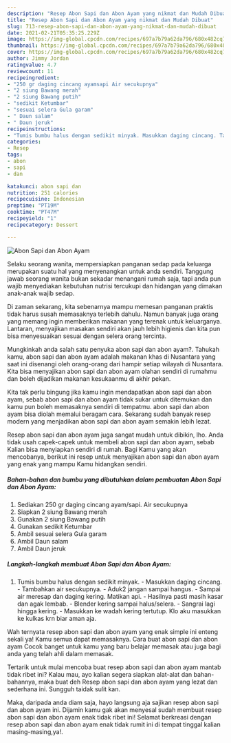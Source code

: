 ```yaml
---
description: "Resep Abon Sapi dan Abon Ayam yang nikmat dan Mudah Dibuat"
title: "Resep Abon Sapi dan Abon Ayam yang nikmat dan Mudah Dibuat"
slug: 713-resep-abon-sapi-dan-abon-ayam-yang-nikmat-dan-mudah-dibuat
date: 2021-02-21T05:35:25.229Z
image: https://img-global.cpcdn.com/recipes/697a7b79a62da796/680x482cq70/abon-sapi-dan-abon-ayam-foto-resep-utama.jpg
thumbnail: https://img-global.cpcdn.com/recipes/697a7b79a62da796/680x482cq70/abon-sapi-dan-abon-ayam-foto-resep-utama.jpg
cover: https://img-global.cpcdn.com/recipes/697a7b79a62da796/680x482cq70/abon-sapi-dan-abon-ayam-foto-resep-utama.jpg
author: Jimmy Jordan
ratingvalue: 4.7
reviewcount: 11
recipeingredient:
- "250 gr daging cincang ayamsapi Air secukupnya"
- "2 siung Bawang merah"
- "2 siung Bawang putih"
- "sedikit Ketumbar"
- "sesuai selera Gula garam"
- " Daun salam"
- " Daun jeruk"
recipeinstructions:
- "Tumis bumbu halus dengan sedikit minyak. Masukkan daging cincang. Tambahkan air secukupnya. Aduk2 jangan sampai hangus. Sampai air meresap dan daging kering. Matikan api. Hasilnya pasti masih kasar dan agak lembab. Blender kering sampai halus/selera. Sangrai lagi hingga kering. Masukkan ke wadah kering tertutup. Klo aku masukkan ke kulkas krn biar aman aja."
categories:
- Resep
tags:
- abon
- sapi
- dan

katakunci: abon sapi dan 
nutrition: 251 calories
recipecuisine: Indonesian
preptime: "PT19M"
cooktime: "PT47M"
recipeyield: "1"
recipecategory: Dessert

---
```



![Abon Sapi dan Abon Ayam](https://img-global.cpcdn.com/recipes/697a7b79a62da796/680x482cq70/abon-sapi-dan-abon-ayam-foto-resep-utama.jpg)

Selaku seorang wanita, mempersiapkan panganan sedap pada keluarga merupakan suatu hal yang menyenangkan untuk anda sendiri. Tanggung jawab seorang  wanita bukan sekadar menangani rumah saja, tapi anda pun wajib menyediakan kebutuhan nutrisi tercukupi dan hidangan yang dimakan anak-anak wajib sedap.

Di zaman  sekarang, kita sebenarnya mampu memesan panganan praktis tidak harus susah memasaknya terlebih dahulu. Namun banyak juga orang yang memang ingin memberikan makanan yang terenak untuk keluarganya. Lantaran, menyajikan masakan sendiri akan jauh lebih higienis dan kita pun bisa menyesuaikan sesuai dengan selera orang tercinta. 



Mungkinkah anda salah satu penyuka abon sapi dan abon ayam?. Tahukah kamu, abon sapi dan abon ayam adalah makanan khas di Nusantara yang saat ini disenangi oleh orang-orang dari hampir setiap wilayah di Nusantara. Kita bisa menyajikan abon sapi dan abon ayam olahan sendiri di rumahmu dan boleh dijadikan makanan kesukaanmu di akhir pekan.

Kita tak perlu bingung jika kamu ingin mendapatkan abon sapi dan abon ayam, sebab abon sapi dan abon ayam tidak sukar untuk ditemukan dan kamu pun boleh memasaknya sendiri di tempatmu. abon sapi dan abon ayam bisa diolah memalui beragam cara. Sekarang sudah banyak resep modern yang menjadikan abon sapi dan abon ayam semakin lebih lezat.

Resep abon sapi dan abon ayam juga sangat mudah untuk dibikin, lho. Anda tidak usah capek-capek untuk membeli abon sapi dan abon ayam, sebab Kalian bisa menyiapkan sendiri di rumah. Bagi Kamu yang akan mencobanya, berikut ini resep untuk menyajikan abon sapi dan abon ayam yang enak yang mampu Kamu hidangkan sendiri.

<!--inarticleads1-->

##### Bahan-bahan dan bumbu yang dibutuhkan dalam pembuatan Abon Sapi dan Abon Ayam:

1. Sediakan 250 gr daging cincang ayam/sapi. Air secukupnya
1. Siapkan 2 siung Bawang merah
1. Gunakan 2 siung Bawang putih
1. Gunakan sedikit Ketumbar
1. Ambil sesuai selera Gula garam
1. Ambil  Daun salam
1. Ambil  Daun jeruk




<!--inarticleads2-->

##### Langkah-langkah membuat Abon Sapi dan Abon Ayam:

1. Tumis bumbu halus dengan sedikit minyak. - Masukkan daging cincang. - Tambahkan air secukupnya. - Aduk2 jangan sampai hangus. - Sampai air meresap dan daging kering. Matikan api. - Hasilnya pasti masih kasar dan agak lembab. - Blender kering sampai halus/selera. - Sangrai lagi hingga kering. - Masukkan ke wadah kering tertutup. Klo aku masukkan ke kulkas krn biar aman aja.




Wah ternyata resep abon sapi dan abon ayam yang enak simple ini enteng sekali ya! Kamu semua dapat memasaknya. Cara buat abon sapi dan abon ayam Cocok banget untuk kamu yang baru belajar memasak atau juga bagi anda yang telah ahli dalam memasak.

Tertarik untuk mulai mencoba buat resep abon sapi dan abon ayam mantab tidak ribet ini? Kalau mau, ayo kalian segera siapkan alat-alat dan bahan-bahannya, maka buat deh Resep abon sapi dan abon ayam yang lezat dan sederhana ini. Sungguh taidak sulit kan. 

Maka, daripada anda diam saja, hayo langsung aja sajikan resep abon sapi dan abon ayam ini. Dijamin kamu gak akan menyesal sudah membuat resep abon sapi dan abon ayam enak tidak ribet ini! Selamat berkreasi dengan resep abon sapi dan abon ayam enak tidak rumit ini di tempat tinggal kalian masing-masing,ya!.

